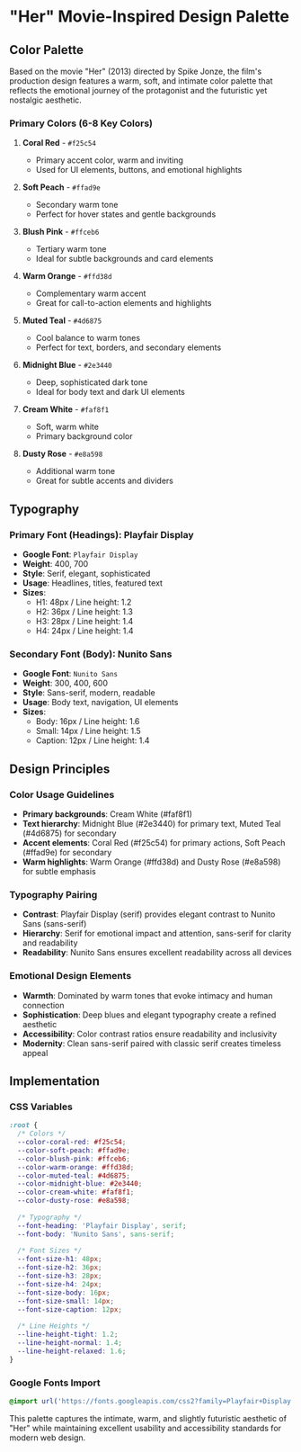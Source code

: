 # "Her" Movie-Inspired Design Palette

## Color Palette

Based on the movie "Her" (2013) directed by Spike Jonze, the film's production design features a warm, soft, and intimate color palette that reflects the emotional journey of the protagonist and the futuristic yet nostalgic aesthetic.

### Primary Colors (6-8 Key Colors)

1. **Coral Red** - `#f25c54`
   - Primary accent color, warm and inviting
   - Used for UI elements, buttons, and emotional highlights

2. **Soft Peach** - `#ffad9e`
   - Secondary warm tone
   - Perfect for hover states and gentle backgrounds

3. **Blush Pink** - `#ffceb6`
   - Tertiary warm tone
   - Ideal for subtle backgrounds and card elements

4. **Warm Orange** - `#ffd38d`
   - Complementary warm accent
   - Great for call-to-action elements and highlights

5. **Muted Teal** - `#4d6875`
   - Cool balance to warm tones
   - Perfect for text, borders, and secondary elements

6. **Midnight Blue** - `#2e3440`
   - Deep, sophisticated dark tone
   - Ideal for body text and dark UI elements

7. **Cream White** - `#faf8f1`
   - Soft, warm white
   - Primary background color

8. **Dusty Rose** - `#e8a598`
   - Additional warm tone
   - Great for subtle accents and dividers

## Typography

### Primary Font (Headings): Playfair Display
- **Google Font**: `Playfair Display`
- **Weight**: 400, 700
- **Style**: Serif, elegant, sophisticated
- **Usage**: Headlines, titles, featured text
- **Sizes**:
  - H1: 48px / Line height: 1.2
  - H2: 36px / Line height: 1.3
  - H3: 28px / Line height: 1.4
  - H4: 24px / Line height: 1.4

### Secondary Font (Body): Nunito Sans
- **Google Font**: `Nunito Sans`
- **Weight**: 300, 400, 600
- **Style**: Sans-serif, modern, readable
- **Usage**: Body text, navigation, UI elements
- **Sizes**:
  - Body: 16px / Line height: 1.6
  - Small: 14px / Line height: 1.5
  - Caption: 12px / Line height: 1.4

## Design Principles

### Color Usage Guidelines
- **Primary backgrounds**: Cream White (#faf8f1)
- **Text hierarchy**: Midnight Blue (#2e3440) for primary text, Muted Teal (#4d6875) for secondary
- **Accent elements**: Coral Red (#f25c54) for primary actions, Soft Peach (#ffad9e) for secondary
- **Warm highlights**: Warm Orange (#ffd38d) and Dusty Rose (#e8a598) for subtle emphasis

### Typography Pairing
- **Contrast**: Playfair Display (serif) provides elegant contrast to Nunito Sans (sans-serif)
- **Hierarchy**: Serif for emotional impact and attention, sans-serif for clarity and readability
- **Readability**: Nunito Sans ensures excellent readability across all devices

### Emotional Design Elements
- **Warmth**: Dominated by warm tones that evoke intimacy and human connection
- **Sophistication**: Deep blues and elegant typography create a refined aesthetic
- **Accessibility**: Color contrast ratios ensure readability and inclusivity
- **Modernity**: Clean sans-serif paired with classic serif creates timeless appeal

## Implementation

### CSS Variables
```css
:root {
  /* Colors */
  --color-coral-red: #f25c54;
  --color-soft-peach: #ffad9e;
  --color-blush-pink: #ffceb6;
  --color-warm-orange: #ffd38d;
  --color-muted-teal: #4d6875;
  --color-midnight-blue: #2e3440;
  --color-cream-white: #faf8f1;
  --color-dusty-rose: #e8a598;
  
  /* Typography */
  --font-heading: 'Playfair Display', serif;
  --font-body: 'Nunito Sans', sans-serif;
  
  /* Font Sizes */
  --font-size-h1: 48px;
  --font-size-h2: 36px;
  --font-size-h3: 28px;
  --font-size-h4: 24px;
  --font-size-body: 16px;
  --font-size-small: 14px;
  --font-size-caption: 12px;
  
  /* Line Heights */
  --line-height-tight: 1.2;
  --line-height-normal: 1.4;
  --line-height-relaxed: 1.6;
}
```

### Google Fonts Import
```css
@import url('https://fonts.googleapis.com/css2?family=Playfair+Display:wght@400;700&family=Nunito+Sans:wght@300;400;600&display=swap');
```

This palette captures the intimate, warm, and slightly futuristic aesthetic of "Her" while maintaining excellent usability and accessibility standards for modern web design.

